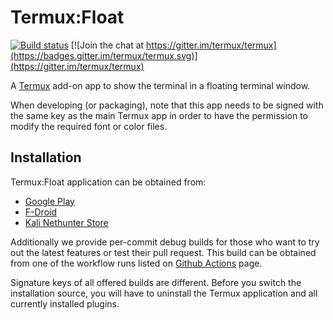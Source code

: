 # Termux:Float

[![Build status](https://github.com/termux/termux-float/workflows/Build/badge.svg)](https://github.com/termux/termux-float/actions)
[![Join the chat at https://gitter.im/termux/termux](https://badges.gitter.im/termux/termux.svg)](https://gitter.im/termux/termux)

A [Termux](https://termux.com/) add-on app to show the terminal in a floating
terminal window.

When developing (or packaging), note that this app needs to be signed with the
same key as the main Termux app in order to have the permission to modify the
required font or color files.

## Installation

Termux:Float application can be obtained from:

- [Google Play](https://play.google.com/store/apps/details?id=com.termux.window)
- [F-Droid](https://f-droid.org/en/packages/com.termux.window/)
- [Kali Nethunter Store](https://store.nethunter.com/en/packages/com.termux.window/)

Additionally we provide per-commit debug builds for those who want to try
out the latest features or test their pull request. This build can be obtained
from one of the workflow runs listed on [Github Actions](https://github.com/termux/termux-float/actions)
page.

Signature keys of all offered builds are different. Before you switch the
installation source, you will have to uninstall the Termux application and
all currently installed plugins.
